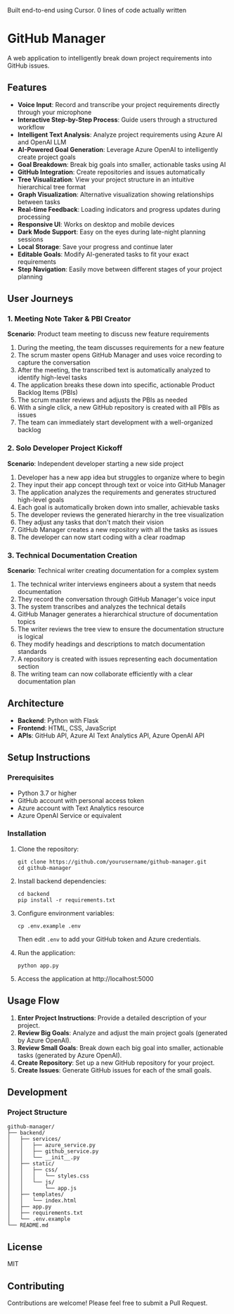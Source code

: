 Built end-to-end using Cursor. 0 lines of code actually written

# GitHub Manager

A web application to intelligently break down project requirements into GitHub issues.

## Features

- **Voice Input**: Record and transcribe your project requirements directly through your microphone
- **Interactive Step-by-Step Process**: Guide users through a structured workflow
- **Intelligent Text Analysis**: Analyze project requirements using Azure AI and OpenAI LLM
- **AI-Powered Goal Generation**: Leverage Azure OpenAI to intelligently create project goals
- **Goal Breakdown**: Break big goals into smaller, actionable tasks using AI
- **GitHub Integration**: Create repositories and issues automatically
- **Tree Visualization**: View your project structure in an intuitive hierarchical tree format
- **Graph Visualization**: Alternative visualization showing relationships between tasks
- **Real-time Feedback**: Loading indicators and progress updates during processing
- **Responsive UI**: Works on desktop and mobile devices
- **Dark Mode Support**: Easy on the eyes during late-night planning sessions
- **Local Storage**: Save your progress and continue later
- **Editable Goals**: Modify AI-generated tasks to fit your exact requirements
- **Step Navigation**: Easily move between different stages of your project planning

## User Journeys

### 1. Meeting Note Taker & PBI Creator

**Scenario**: Product team meeting to discuss new feature requirements

1. During the meeting, the team discusses requirements for a new feature
2. The scrum master opens GitHub Manager and uses voice recording to capture the conversation
3. After the meeting, the transcribed text is automatically analyzed to identify high-level tasks
4. The application breaks these down into specific, actionable Product Backlog Items (PBIs)
5. The scrum master reviews and adjusts the PBIs as needed
6. With a single click, a new GitHub repository is created with all PBIs as issues
7. The team can immediately start development with a well-organized backlog

### 2. Solo Developer Project Kickoff

**Scenario**: Independent developer starting a new side project

1. Developer has a new app idea but struggles to organize where to begin
2. They input their app concept through text or voice into GitHub Manager
3. The application analyzes the requirements and generates structured high-level goals
4. Each goal is automatically broken down into smaller, achievable tasks
5. The developer reviews the generated hierarchy in the tree visualization
6. They adjust any tasks that don't match their vision
7. GitHub Manager creates a new repository with all the tasks as issues
8. The developer can now start coding with a clear roadmap

### 3. Technical Documentation Creation

**Scenario**: Technical writer creating documentation for a complex system

1. The technical writer interviews engineers about a system that needs documentation
2. They record the conversation through GitHub Manager's voice input
3. The system transcribes and analyzes the technical details
4. GitHub Manager generates a hierarchical structure of documentation topics
5. The writer reviews the tree view to ensure the documentation structure is logical
6. They modify headings and descriptions to match documentation standards
7. A repository is created with issues representing each documentation section
8. The writing team can now collaborate efficiently with a clear documentation plan

## Architecture

- **Backend**: Python with Flask
- **Frontend**: HTML, CSS, JavaScript
- **APIs**: GitHub API, Azure AI Text Analytics API, Azure OpenAI API

## Setup Instructions

### Prerequisites

- Python 3.7 or higher
- GitHub account with personal access token
- Azure account with Text Analytics resource
- Azure OpenAI Service or equivalent

### Installation

1. Clone the repository:
   ```
   git clone https://github.com/yourusername/github-manager.git
   cd github-manager
   ```

2. Install backend dependencies:
   ```
   cd backend
   pip install -r requirements.txt
   ```

3. Configure environment variables:
   ```
   cp .env.example .env
   ```
   Then edit `.env` to add your GitHub token and Azure credentials.

4. Run the application:
   ```
   python app.py
   ```

5. Access the application at http://localhost:5000

## Usage Flow

1. **Enter Project Instructions**: Provide a detailed description of your project.
2. **Review Big Goals**: Analyze and adjust the main project goals (generated by Azure OpenAI).
3. **Review Small Goals**: Break down each big goal into smaller, actionable tasks (generated by Azure OpenAI).
4. **Create Repository**: Set up a new GitHub repository for your project.
5. **Create Issues**: Generate GitHub issues for each of the small goals.

## Development

### Project Structure

```
github-manager/
├── backend/
│   ├── services/
│   │   ├── azure_service.py
│   │   ├── github_service.py
│   │   └── __init__.py
│   ├── static/
│   │   ├── css/
│   │   │   └── styles.css
│   │   └── js/
│   │       └── app.js
│   ├── templates/
│   │   └── index.html
│   ├── app.py
│   ├── requirements.txt
│   └── .env.example
└── README.md
```

## License

MIT

## Contributing

Contributions are welcome! Please feel free to submit a Pull Request.
